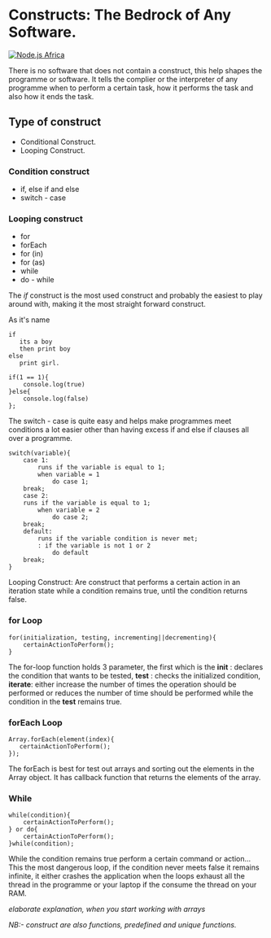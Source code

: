 # Constructs: The Bedrock of Any Software.

[![Node.js Africa](https://img.shields.io/badge/node.js%20africa-contributor-green.svg)](http://github.com/nodejsafrica/team-nodejs-africa)

There is no software that does not contain a construct, this help shapes the programme or software. It tells the complier or the interpreter of any programme when to perform a certain task, how it performs the task and also how it ends the task. 

## Type of construct
- Conditional Construct.
- Looping Construct.

### Condition construct
- if, else if and else
- switch - case

### Looping construct
- for 
- forEach
- for (in)
- for (as)
- while
- do - while 

The *if* construct is the most used construct and probably the easiest to play around with, making it the most straight forward construct. 

As it's name 
 ```
if
    its a boy 
    then print boy
 else
    print girl.
```

```
if(1 == 1){
    console.log(true)
}else{
    console.log(false)
};
```

The switch - case is quite easy and helps make programmes meet conditions a lot easier other than having excess if and else if clauses all over a programme.

```
switch(variable){
    case 1:
        runs if the variable is equal to 1;
        when variable = 1
            do case 1;
    break;
    case 2:
    runs if the variable is equal to 1;
        when variable = 2
            do case 2;
    break;
    default:
        runs if the variable condition is never met;
        : if the variable is not 1 or 2 
            do default
    break;
}
```

Looping Construct: Are construct that performs a certain action in an iteration state while a condition remains true, until the condition returns false.

### for Loop
```
for(initialization, testing, incrementing||decrementing){
    certainActionToPerform();
}
```

The for-loop function holds 3 parameter, the first which is the **init** : declares the condition that wants to be tested, **test** : checks the initialized condition, **iterate**: either increase the number of times the operation should be performed or reduces the number of time should be performed while the condition in the **test** remains true.

### forEach Loop
```
Array.forEach(element(index){
   certainActionToPerform();
});
```

The forEach is best for test out arrays and sorting out the elements in the Array object. It has callback function that returns the elements of the array. 

### While 
```
while(condition){
    certainActionToPerform();
} or do{
    certainActionToPerform();
}while(condition);
```

While the condition remains true perform a certain command or action... This the most dangerous loop, if the condition never meets false it remains infinite, it either crashes the application when the loops exhaust all the thread in the programme or your laptop if the consume the thread on your RAM.

*elaborate explanation, when you start working with arrays*

*NB:- construct are also functions, predefined and unique functions.*


